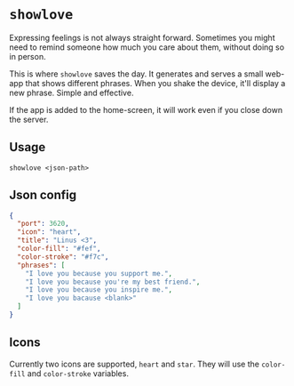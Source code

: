 
# `showlove`

Expressing feelings is not always straight forward. Sometimes you might
need to remind someone how much you care about them, without doing so
in person.

This is where `showlove` saves the day. It generates and serves a small
web-app that shows different phrases. When you shake the device, it'll
display a new phrase. Simple and effective.

If the app is added to the home-screen, it will work even if you close
down the server.

## Usage

```
showlove <json-path>
```

## Json config

```json
{
  "port": 3620,
  "icon": "heart",
  "title": "Linus <3",
  "color-fill": "#fef",
  "color-stroke": "#f7c",
  "phrases": [
    "I love you because you support me.",
    "I love you because you're my best friend.",
    "I love you because you inspire me.",
    "I love you bacause <blank>"
  ]
}
```

## Icons

Currently two icons are supported, `heart` and `star`. They will use the
`color-fill` and `color-stroke` variables.
